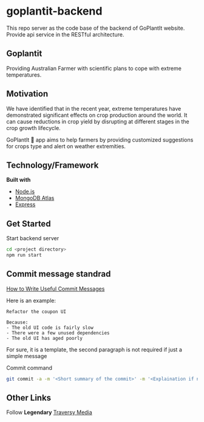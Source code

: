 # goplantit-backend

This repo server as the code base of the backend of GoPlantIt website. Provide api service in the RESTful architecture.

## Goplantit

Providing Australian Farmer with scientific plans to cope with extreme temperatures.

## Motivation

We have identified that in the recent year, extreme temperatures have demonstrated significant effects on crop production around the world. It can cause reductions in crop yield by disrupting at different stages in the crop growth lifecycle.

GoPlantIt 🌿 app aims to help farmers by providing customized suggestions for crops type and alert on weather extremities.



## Technology/Framework

**Built with**

- [Node.js](https://nodejs.org/en/)
- [MongoDB Atlas](https://www.mongodb.com/cloud/atlas)
- [Express](https://expressjs.com/)

## Get Started

Start backend server

```bash
cd <project directory>
npm run start
```

## Commit message standrad

[How to Write  Useful Commit Messages](https://dev.to/jacobherrington/how-to-write-useful-commit-messages-my-commit-message-template-20n9)

Here is an example:

```plain text
Refactor the coupon UI

Because:
- The old UI code is fairly slow
- There were a few unused dependencies
- The old UI has aged poorly
```

For sure, it is a template, the second paragraph is not required if just a simple message

Commit command

```bash
git commit -a -m '<Short summary of the commit>' -m '<Explaination if needed>'
```


## Other Links

Follow **Legendary** [Traversy Media](https://www.youtube.com/user/TechGuyWeb)
